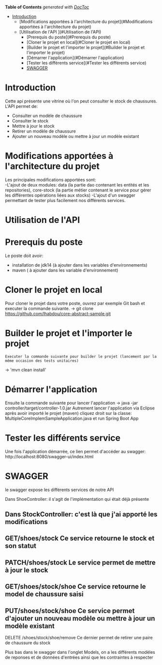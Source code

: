 <!-- START doctoc generated TOC please keep comment here to allow auto update -->
<!-- DON'T EDIT THIS SECTION, INSTEAD RE-RUN doctoc TO UPDATE -->
**Table of Contents**  *generated with [DocToc](https://github.com/thlorenz/doctoc)*

- [Introduction](#introduction)
  - [Modifications apportées à l'architecture du projet](#Modifications apportées à l'architecture du projet)
  - [Utilisation de l'API ](#Utilisation de l'API)
	  - [Prerequis du poste](#Prerequis du poste)
	  - [Cloner le projet en local](#Cloner le projet en local)
	  - [Builder le projet  et l'importer le projet](#Builder le projet  et l'importer le projet)
	  - [Démarrer l'application](#Démarrer l'application)
	  - [Tester les différents service](#Tester les différents service)
	  - [SWAGGER](#SWAGGER)


<!-- END doctoc generated TOC please keep comment here to allow auto update -->

# Introduction

Cette api présente une vitrine où l'on peut consulter le stock de chaussures. 
L'API permet de:  
- Consulter un modèle de chaussure
- Consulter le stock
- Mettre à jour le stock
- Retirer un modèle de chaussure
- Ajouter un nouveau modèle ou mettre à jour un modèle existant

# Modifications apportées à l'architecture du projet

Les principales modifications apportées sont:  
-L'ajout de deux modules: data (la partie dao contenant les entités et les repositories), core-stock (la partie métier contenant le service pour gérer les différentes opérations liées aux stocks) 
-L'ajout d'un swagger permettant de tester plus facilement nos différents services.

# Utilisation de l'API 

# Prerequis du poste
Le poste doit avoir: 
 - installation de  jdk14 (à ajouter dans les variables d'environnements)
 - maven ( à ajouter dans les variable d'environnement)

# Cloner le projet en local 
  Pour cloner le projet dans votre poste, ouvrez par exemple Git bash et executer la commande suivante.
  -> git clone https://github.com/lhabdou/core-abstract-sample.git
# Builder le projet  et l'importer le projet
	Executer la commande suivante pour builder le projet (lancement par la même occasion des tests unitaires)
  -> 'mvn clean install'
  
# Démarrer l'application
  Ensuite la commande suivante pour lancer l'application
  -> java -jar controller/target/controller-1.0.jar
  Autrement lancer l'application via Eclipse après avoir importé le projet (maven)
  cliquez droit sur la classe: MultipleCoreImplemSampleApplication.java 
  et run Spring Boot App
 
# Tester les différents service
  Une fois l'application démarrée, ce lien permet d'accéder au swagger: http://localhost:8080/swagger-ui/index.html
  
  # SWAGGER
  
  le swagger expose les différents services de notre API
  
  Dans ShoeController: il s'agit de l'implémentation qui était déjà présente
  
  Dans StockController: c'est là que j'ai apporté les modifications 
------  
 GET
​/shoes​/stock
 Ce service retourne le stock et son statut
------
PATCH
​/shoes​/stock
 Le service permet de mettre à jour le stock
------
GET
​/shoes​/stock​/shoe
 Ce service retourne le model de chaussure saisi
------
PUT
​/shoes​/stock​/shoe
 Ce service permet d'ajouter un nouveau modèle ou mettre à jour un modèle existant
------
DELETE
​/shoes​/stock​/shoe​/remove
 Ce dernier permet de retirer une paire de chaussure du stock
 
 Plus bas dans le swagger dans l'onglet Models, on a les différents modèles de reponses et de données d'entrées ainsi que les contraintes à respecter
  
